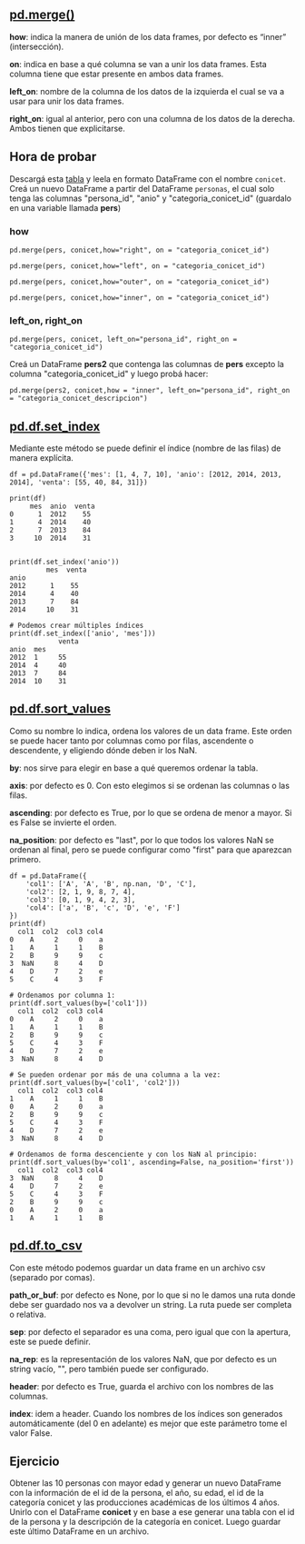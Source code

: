 ## [pd.merge()]()

**how**: indica la manera de unión de los data frames, por defecto es “inner” (intersección).

**on**: indica en base a qué columna se van a unir los data frames. Esta columna tiene que estar presente en ambos data frames.

**left_on**: nombre de la columna de los datos de la izquierda el cual se va a usar para unir los data frames.

**right_on**: igual al anterior, pero con una columna de los datos de la derecha. Ambos tienen que explicitarse.

## **Hora de probar**

Descargá esta [tabla](https://datasets.datos.mincyt.gob.ar/dataset/personal-de-ciencia-y-tecnologia/archivo/c72c9f88-d9ef-4349-bb20-5c9a1aca5d67) y leela en formato DataFrame con el nombre `conicet`. Creá un nuevo DataFrame a partir del DataFrame `personas`, el cual solo tenga las columnas "persona_id", "anio" y "categoria_conicet_id" (guardalo en una variable llamada **pers**)

### **how**

```python3
pd.merge(pers, conicet,how="right", on = "categoria_conicet_id")
```

```python3
pd.merge(pers, conicet,how="left", on = "categoria_conicet_id")
```

```python3
pd.merge(pers, conicet,how="outer", on = "categoria_conicet_id")
```

```python3
pd.merge(pers, conicet,how="inner", on = "categoria_conicet_id")
```

### **left_on, right_on**

```python3
pd.merge(pers, conicet, left_on="persona_id", right_on = "categoria_conicet_id")
```

Creá un DataFrame **pers2** que contenga las columnas de **pers** excepto la columna "categoria_conicet_id" y luego probá hacer:

```python3
pd.merge(pers2, conicet,how = "inner", left_on="persona_id", right_on = "categoria_conicet_descripcion")
```

## [pd.df.set_index]()

Mediante este método se puede definir el índice (nombre de las filas) de manera explícita.

```python3
df = pd.DataFrame({'mes': [1, 4, 7, 10], 'anio': [2012, 2014, 2013, 2014], 'venta': [55, 40, 84, 31]})

print(df)
     mes  anio  venta
0      1  2012    55
1      4  2014    40
2      7  2013    84
3     10  2014    31


print(df.set_index('anio'))
         mes  venta
anio
2012      1    55
2014      4    40
2013      7    84
2014     10    31

# Podemos crear múltiples índices
print(df.set_index(['anio', 'mes']))
            venta
anio  mes
2012  1     55
2014  4     40
2013  7     84
2014  10    31
```

## [pd.df.sort_values]()

Como su nombre lo indica, ordena los valores de un data frame. Este orden se puede hacer tanto por columnas como por filas, ascendente o descendente, y eligiendo dónde deben ir los NaN.

**by**: nos sirve para elegir en base a qué queremos ordenar la tabla.

**axis**: por defecto es 0. Con esto elegimos si se ordenan las columnas o las filas.

**ascending**: por defecto es True, por lo que se ordena de menor a mayor. Si es False se invierte el orden.

**na_position**: por defecto es "last", por lo que todos los valores NaN se ordenan al final, pero se puede configurar como "first" para que aparezcan primero.

```python3
df = pd.DataFrame({
    'col1': ['A', 'A', 'B', np.nan, 'D', 'C'],
    'col2': [2, 1, 9, 8, 7, 4],
    'col3': [0, 1, 9, 4, 2, 3],
    'col4': ['a', 'B', 'c', 'D', 'e', 'F']
})
print(df)
  col1  col2  col3 col4
0    A     2     0    a
1    A     1     1    B
2    B     9     9    c
3  NaN     8     4    D
4    D     7     2    e
5    C     4     3    F

# Ordenamos por columna 1:
print(df.sort_values(by=['col1']))
  col1  col2  col3 col4
0    A     2     0    a
1    A     1     1    B
2    B     9     9    c
5    C     4     3    F
4    D     7     2    e
3  NaN     8     4    D

# Se pueden ordenar por más de una columna a la vez:
print(df.sort_values(by=['col1', 'col2']))
  col1  col2  col3 col4
1    A     1     1    B
0    A     2     0    a
2    B     9     9    c
5    C     4     3    F
4    D     7     2    e
3  NaN     8     4    D

# Ordenamos de forma descenciente y con los NaN al principio:
print(df.sort_values(by='col1', ascending=False, na_position='first'))
  col1  col2  col3 col4
3  NaN     8     4    D
4    D     7     2    e
5    C     4     3    F
2    B     9     9    c
0    A     2     0    a
1    A     1     1    B
```

## [pd.df.to_csv]()

Con este método podemos guardar un data frame en un archivo csv (separado por comas).

**path_or_buf**: por defecto es None, por lo que si no le damos una ruta donde debe ser guardado nos va a devolver un string. La ruta puede ser completa o relativa.

**sep**: por defecto el separador es una coma, pero igual que con la apertura, este se puede definir.

**na_rep**: es la representación de los valores NaN, que por defecto es un string vacío, "", pero también puede ser configurado.

**header**: por defecto es True, guarda el archivo con los nombres de las columnas.

**index**: idem a header. Cuando los nombres de los índices son generados automáticamente (del 0 en adelante) es mejor que este parámetro tome el valor False.


## Ejercicio
Obtener las 10 personas con mayor edad y generar un nuevo DataFrame con la información de el id de la persona, el año, su edad, el id de la categoría conicet y las producciones académicas de los últimos 4 años. Unirlo con el DataFrame **conicet** y en base a ese generar una tabla con el id de la persona y la descripción de la categoría en conicet. Luego guardar este último DataFrame en un archivo.
